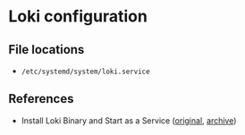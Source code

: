 # Loki configuration

## File locations
- `/etc/systemd/system/loki.service`

## References
- Install Loki Binary and Start as a Service ([original](https://sbcode.net/grafana/install-loki-service/), [archive](https://archive.is/9gwBd))
